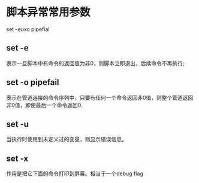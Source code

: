 # 脚本异常常用参数
set -euxo pipefial

## set -e
表示一旦脚本中有命令的返回值为非0，则脚本立即退出，后续命令不再执行;

## set -o pipefail
表示在管道连接的命令序列中，只要有任何一个命令返回非0值，则整个管道返回非0值，即使最后一个命令返回0.

## set -u
当执行时使用到未定义过的变量，则显示错误信息。

## set -x
作用是把它下面的命令打印到屏幕。相当于一个debug flag 
